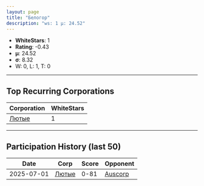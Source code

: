 ```yaml
---
layout: page
title: "Белогор"
description: "ws: 1 μ: 24.52"
---
```

- **WhiteStars**: 1
- **Rating**: -0.43
- **μ**: 24.52  
- **σ**: 8.32
- W: 0, L: 1, T: 0

---

## Top Recurring Corporations

| Corporation | WhiteStars |
| --- | --- |
| [Лютые](https://ws.tsl.rocks/corp/c9ffc70c2dcbfe9eaa3387645d404d9227b173de066bf09e0493d83aa4c9f053/) | 1 |

---

## Participation History (last 50)

| Date | Corp | Score | Opponent |
| --- | --- | --- | --- |
| 2025-07-01 | [Лютые](https://ws.tsl.rocks/corp/c9ffc70c2dcbfe9eaa3387645d404d9227b173de066bf09e0493d83aa4c9f053/) | 0-81 | [Auscorp](https://ws.tsl.rocks/corp/a33256c155b161f595303ef4302912cc63ddfe306cad3f53457cf55508dcad75/) |